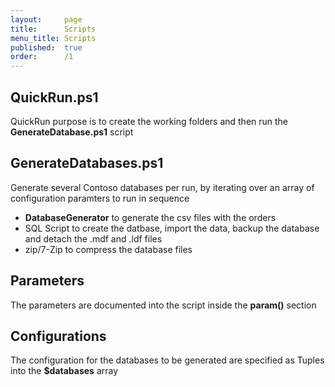 ```yaml
---
layout:     page
title:      Scripts
menu_title: Scripts
published:  true
order:      /1
---
```


## QuickRun.ps1

QuickRun purpose is to create the working folders and then run the **GenerateDatabase.ps1** script

## GenerateDatabases.ps1

Generate several Contoso databases per run, by iterating over an array of configuration paramters to run in sequence

 - **DatabaseGenerator** to generate the csv files with the orders
 - SQL Script to create the datbase, import the data, backup the database and detach the .mdf and .ldf files
 - zip/7-Zip to compress the database files

## Parameters

The parameters are documented into the script inside the **param()** section

## Configurations

The configuration for the databases to be generated are specified as Tuples into the **$databases** array

